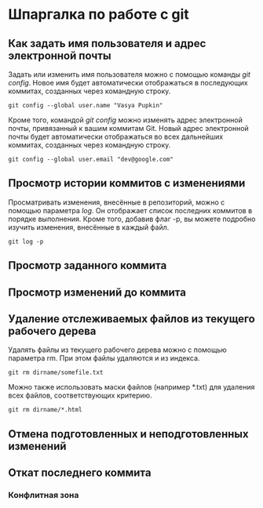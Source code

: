 # Шпаргалка по работе с git

## Как задать имя пользователя и адрес электронной почты
Задать или изменить имя пользователя можно с помощью команды _git config_. Новое имя будет автоматически отображаться в последующих коммитах, созданных через командную строку.
```
git config --global user.name "Vasya Pupkin"
```
Кроме того, командой _git config_ можно изменять адрес электронной почты, привязанный к вашим коммитам Git. Новый адрес электронной почты будет автоматически отображаться во всех дальнейших коммитах, созданных через командную строку.
```
git config --global user.email "dev@google.com"
```

## Просмотр истории коммитов с изменениями
Просматривать изменения, внесённые в репозиторий, можно с помощью параметра _log_. Он отображает список последних коммитов в порядке выполнения. Кроме того, добавив флаг -p, вы можете подробно изучить изменения, внесённые в каждый файл.
```
git log -p
```

## Просмотр заданного коммита

## Просмотр изменений до коммита

## Удаление отслеживаемых файлов из текущего рабочего дерева
Удалять файлы из текущего рабочего дерева можно с помощью параметра rm. При этом файлы удаляются и из индекса.
```
git rm dirname/somefile.txt
```
Можно также использовать маски файлов (например *.txt) для удаления всех файлов, соответствующих критерию.
```
git rm dirname/*.html
```

## Отмена подготовленных и неподготовленных изменений

## Откат последнего коммита

### Конфлитная зона